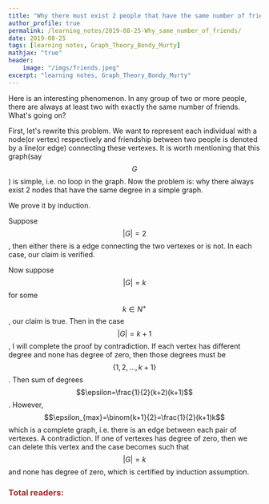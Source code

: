```yaml
---
title: "Why there must exist 2 people that have the same number of friends in a group"
author_profile: true
permalink: /learning_notes/2019-08-25-Why_same_number_of_friends/
date: 2019-08-25
tags: [learning notes, Graph_Theory_Bondy_Murty]
mathjax: "true"
header:
    image: "/imgs/friends.jpeg"
excerpt: "learning notes, Graph_Theory_Bondy_Murty"
---
```


Here is an interesting phenomenon. In any group of two or more people, there are always
at least two with exactly the same number of friends. What's going on?

First, let's rewrite this problem. We want to represent each individual with a node(or vertex) respectively
 and friendship between two people is denoted by a line(or edge) connecting these vertexes. It is worth
 mentioning that this graph(say $$G$$) is simple, i.e. no loop in the graph. Now the problem
  is: why there always exist 2 nodes that have the same degree in a simple graph.

We prove it by induction. 

Suppose $$|G|=2$$, then either there is a edge connecting the two vertexes or is not.
 In each case, our claim is verified.

Now suppose $$|G|=k$$ for some $$k \in N^+$$, our claim is true. Then in the case $$|G|=k+1$$,
 I will complete the proof by contradiction. If each vertex has different degree and none has degree of zero,
  then those degrees must be $$\{1,2,...,k+1\}$$. Then sum of degrees $$\epsilon=\frac{1}{2}(k+2)(k+1)$$.
  However, $$\epsilon_{max}=\binom{k+1}{2}=\frac{1}{2}(k+1)k$$ which is a complete graph, i.e. there is an edge between each pair of vertexes. A contradiction. If one of vertexes has degree of zero, then we can delete this vertex and the case becomes such that $$|G|=k$$ and none has degree of zero, which is certified by induction assumption.

<script async src="//busuanzi.ibruce.info/busuanzi/2.3/busuanzi.pure.mini.js">
</script>

<h3 id="busuanzi_container_page_pv" style="align-content: center; color:brown; font: 200">
  Total readers: <span id="busuanzi_value_page_pv"></span>
</h3>
